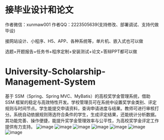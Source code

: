 # 接毕业设计和论文
作者微信：xunmaw001  作者QQ：2223505639(支持修改、部署调试、支持代做毕设)

接网站设计、小程序、H5、APP、各种系统等，单片机、嵌入式也可以做

选题+开题报告+任务书+程序定制+安装测试+论文+答辩PPT都可以做
# University-Scholarship-Management-System
基于 SSM（Spring、Spring MVC、MyBatis）的高校奖学金管理系统，借助 SSM 框架的稳定与高效特性开发。学校管理员可在系统中设置奖学金类别、评定规则与时间节点。学生能提交申请资料，查询申请进度与结果。教师可进行审核打分。系统自动依据规则筛选符合条件的学生，生成评定结果，还能统计分析数据。其功能完善、操作便捷，能提升奖学金管理效率与公平性，为高校奖学金评定工作提供有力支持。 
![image](https://github.com/user-attachments/assets/1050c595-35e8-4122-a704-25f690d20bf0)
![image](https://github.com/user-attachments/assets/00c14f4e-f07f-4e05-b5ee-e89347e1a3db)
![image](https://github.com/user-attachments/assets/d0c57066-d00c-4a0b-bb39-948c644deb06)
![image](https://github.com/user-attachments/assets/9cf29b4e-97cc-430f-acb0-2ffb3f01f6e4)
![image](https://github.com/user-attachments/assets/8cf9e93a-233e-435e-a367-55d614ca6be9)
![image](https://github.com/user-attachments/assets/dabdd669-fa27-48ce-ab83-c8d065f6675b)
![image](https://github.com/user-attachments/assets/55c59b91-2dc7-44b8-a544-c838f4da5786)

